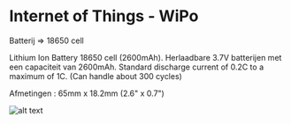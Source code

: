 # Internet of Things - WiPo

Batterij => 18650 cell


Lithium Ion Battery 18650 cell (2600mAh).
Herlaadbare 3.7V batterijen met een capaciteit van 2600mAh.
Standard discharge current of 0.2C to a maximum of 1C. (Can handle about 300 cycles)

Afmetingen : 65mm x 18.2mm (2.6" x 0.7")

![alt text](https://github.com/AP-Elektronica-ICT/iot17-iot-wipo-nathan-steven-ewout-robin/blob/master/doc/img/battery.png "Battery")
